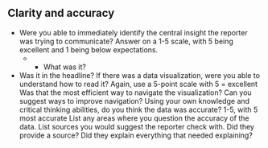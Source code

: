 ## Clarity and accuracy 
* Were you able to immediately identify the central insight the reporter was trying to communicate? Answer on a 1-5 scale, with 5 being excellent and 1 being below expectations.
  *  * What was it?
* Was it in the headline?
If there was a data visualization, were you able to understand how to read it? Again, use a 5-point scale with 5 = excellent
Was that the most efficient way to navigate the visualization?
Can you suggest ways to improve navigation?
Using your own knowledge and critical thinking abilities, do you think the data was accurate? 1-5, with 5 most accurate
List any areas where you question the accuracy of the data.
List sources you would suggest the reporter check with.
Did they provide a source?
Did they explain everything that needed explaining?
